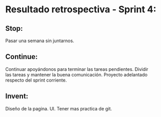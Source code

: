 # Resultado retrospectiva - Sprint 4: 



## Stop:
Pasar una semana sin juntarnos.

## Continue:
Continuar apoyándonos para terminar las tareas pendientes.
Dividir las tareas y mantener la buena comunicación. Proyecto adelantado respecto del sprint corriente.

## Invent:
Diseño de la pagina. UI.
Tener mas practica de git.